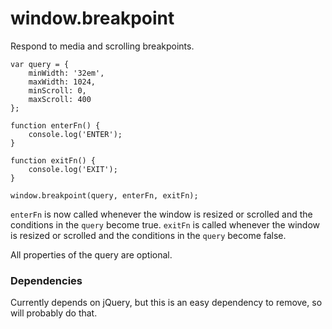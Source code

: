 # window.breakpoint


Respond to media and scrolling breakpoints.

    var query = {
        minWidth: '32em',
        maxWidth: 1024,
        minScroll: 0,
        maxScroll: 400
    };
    
    function enterFn() {
        console.log('ENTER');
    }
    
    function exitFn() {
        console.log('EXIT');
    }
    
    window.breakpoint(query, enterFn, exitFn);

<code>enterFn</code> is now called whenever the window is resized or scrolled and the conditions in the <code>query</code> become true.
<code>exitFn</code> is called whenever the window is resized or scrolled and the conditions in the <code>query</code> become false.

All properties of the query are optional.


### Dependencies

Currently depends on jQuery, but this is an easy dependency to remove, so will probably do that.
